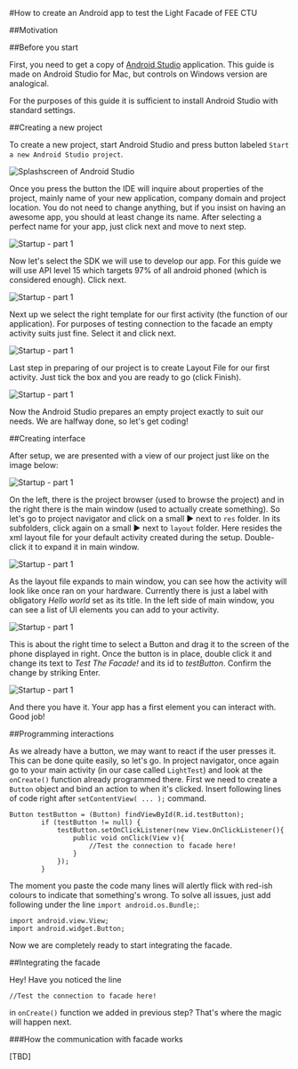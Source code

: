 #How to create an Android app to test the Light Facade of FEE CTU

##Motivation

##Before you start

First, you need to get a copy of [Android Studio](https://developer.android.com/studio/install.html) application. This guide is made on Android Studio for Mac, but controls on Windows version are analogical.

For the purposes of this guide it is sufficient to install Android Studio with standard settings.

##Creating a new project

To create a new project, start Android Studio and press button labeled `Start a new Android Studio project`.

![Splashscreen of Android Studio](./images/splashscreen.png)

Once you press the button the IDE will inquire about properties of the project, mainly name of your new application, company domain and project location. You do not need to change anything, but if you insist on having an awesome app, you should at least change its name. After selecting a perfect name for your app, just click next and move to next step.

![Startup - part 1](./images/setup1.png)

Now let's select the SDK we will use to develop our app. For this guide we will use API level 15 which targets 97% of all android phoned (which is considered enough). Click next.

![Startup - part 1](./images/setup2.png)

Next up we select the right template for our first activity (the function of our application). For purposes of testing connection to the facade an empty activity suits just fine. Select it and click next.

![Startup - part 1](./images/setup3.png)

Last step in preparing of our project is to create Layout File for our first activity. Just tick the box and you are ready to go (click Finish). 

![Startup - part 1](./images/setup4.png)

Now the Android Studio prepares an empty project exactly to suit our needs. We are halfway done, so let's get coding!

##Creating interface

After setup, we are presented with a view of our project just like on the image below:

![Startup - part 1](./images/projectscreen.png)

On the left, there is the project browser (used to browse the project) and in the right there is the main window (used to actually create something). So let's go to project navigator and click on a small ▶︎ next to `res` folder. In its subfolders, click again on a small ▶︎ next to `layout` folder. Here resides the xml layout file for your default activity created during the setup. Double-click it to expand it in main window.

![Startup - part 1](./images/projectnavigator.png)

As the layout file expands to main window, you can see how the activity will look like once ran on your hardware. Currently there is just a label with obligatory *Hello world* set as its title. In the left side of main window, you can see a list of UI elements you can add to your activity.

![Startup - part 1](./images/button.png)

This is about the right time to select a Button and drag it to the screen of the phone displayed in right. Once the button is in place, double click it and change its text to *Test The Facade!* and its id to *testButton*. Confirm the change by striking Enter.

![Startup - part 1](./images/buttontext.png)

And there you have it. Your app has a first element you can interact with. Good job!

##Programming interactions

As we already have a button, we may want to react if the user presses it. This can be done quite easily, so let's go. In project navigator, once again go to your main activity (in our case called `LightTest`) and look at the `onCreate()` function already programmed there. First we need to create a `Button` object and bind an action to when it's clicked. Insert following lines of code right after `setContentView( ... );` command.

```
Button testButton = (Button) findViewById(R.id.testButton);
        if (testButton != null) {
            testButton.setOnClickListener(new View.OnClickListener(){
                public void onClick(View v){
                    //Test the connection to facade here!
                }
            });
        }
```

The moment you paste the code many lines will alertly flick with red-ish colours to indicate that something's wrong. To solve all issues, just add following under the line `import android.os.Bundle;`:

```
import android.view.View;
import android.widget.Button;
```

Now we are completely ready to start integrating the facade.

##Integrating the facade

Hey! Have you noticed the line

```
//Test the connection to facade here!
```

in `onCreate()` function we added in previous step? That's where the magic will happen next.

###How the communication with facade works

[TBD]